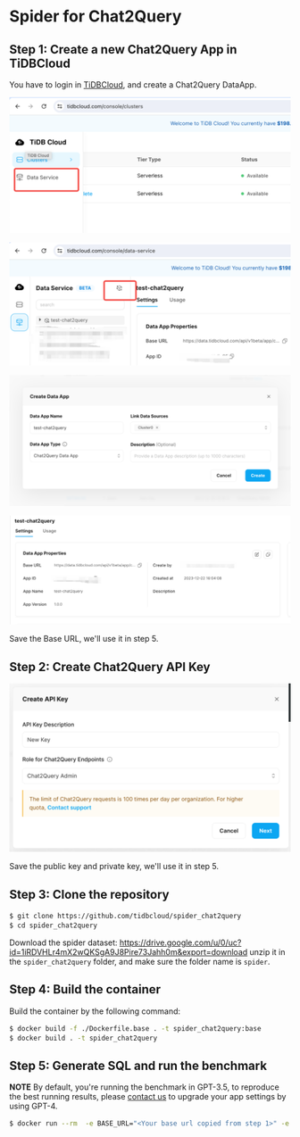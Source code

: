 # Spider for Chat2Query

## Step 1: Create a new Chat2Query App in TiDBCloud

You have to login in [TiDBCloud](https://tidbcloud.com), and create a Chat2Query DataApp.

![Create Chat2Query App Step 1](./images/create_chat2query_app_step1.png)

![Create Chat2Query App Step 2](./images/create_chat2query_app_step2.png)

![Create Chat2Query App Step 3](./images/create_chat2query_app_step3.png)

![Chat2Query Base URL](./images/chat2query_base_url.png)

Save the Base URL, we'll use it in step 5.

## Step 2: Create Chat2Query API Key

![Create Admin API Key](./images/chat2query_create_api_key.png)

Save the public key and private key, we'll use it in step 5.

## Step 3: Clone the repository

```bash
$ git clone https://github.com/tidbcloud/spider_chat2query
$ cd spider_chat2query
```

Download the spider dataset: https://drive.google.com/u/0/uc?id=1iRDVHLr4mX2wQKSgA9J8Pire73Jahh0m&export=download
unzip it in the `spider_chat2query` folder, and make sure the folder name is `spider`.

## Step 4: Build the container

Build the container by the following command:

```bash
$ docker build -f ./Dockerfile.base . -t spider_chat2query:base
$ docker build . -t spider_chat2query
```

## Step 5: Generate SQL and run the benchmark

**NOTE** By default, you're running the benchmark in GPT-3.5, to reproduce the best running results,
please [contact us](mailto:tiinsight@pingcap.com) to upgrade your app settings by using GPT-4.

```bash
$ docker run --rm  -e BASE_URL="<Your base url copied from step 1>" -e PUBLIC_KEY="<Public key copied from step 1>" -e PRIVATE_KEY="<Private key copied from step 1>" spider_chat2query /app/evaluation.sh
```
